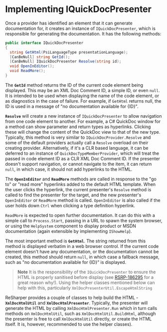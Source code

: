 # Implementing IQuickDocPresenter

Once a provider has identified an element that it can generate documentation for, it creates an instance of `IQuickDocPresenter`, which is responsible for generating the documentation. It has the following methods:

```cs
public interface IQuickDocPresenter
{
  string GetHtml(PsiLanguageType presentationLanguage);
  [CanBeNull] string GetId();
  [CanBeNull] IQuickDocPresenter Resolve(string id);
  void OpenInEditor();
  void ReadMore();
}
```

The **`GetId`** method returns the ID of the current code element being displayed. This may be an XML Doc Comment ID, a simple ID, or even `null`. It is intended to be used when displaying the name of the code element, or as diagnostics in the case of failure. For example, if `GetHtml` returns null, the ID is used in a message of "no documentation available for {ID}".

**`Resolve`** will create a new instance of `IQuickDocPresenter` to allow navigation from one code element to another. For example, a C# QuickDoc window for a method can show parameter and return types as hyperlinks. Clicking these will change the content of the QuickDoc view to that of the new type. Typically, this method is very similar to `IQuickDocProvider.Resolve` and some of the default providers actually call a `Resolve` overload on their creating provider. Alternatively, if it's a CLR based language, it can be deferred to an instance of `QuickDocTypeMemberProvider`, which will treat the passed in code element ID as a CLR XML Doc Comment ID. If the presenter doesn't support navigation, or cannot navigate to the item, it can return `null`, in which case, it should not add hyperlinks to the HTML.

The **`OpenInEditor`** and **`ReadMore`** methods are called in response to the "go to" or "read more" hyperlinks added to the default HTML template. When the user clicks the hyperlink, the current presenter's `Resolve` method is called to find the presenter for the target, and the new presenter's `OpenInEditor` or `ReadMore` method is called. `OpenInEditor` is also called if the user holds down `Ctrl` when clicking a type definition hyperlink.

`ReadMore` is expected to open further documentation. It can do this with a simple call to `Process.Start`, passing in a URL to spawn the system browser, or using the `HelpSystem` component to display product or MSDN documentation (again extensible by implementing `IShowHelp`).

The most important method is **`GetHtml`**. The string returned from this method is displayed verbatim in a web browser control. If the current code element doesn't have any documentation, or the documentation cannot be created, this method should return `null`, in which case a fallback message, such as "no documentation available for {ID}" is displayed.

>**Note** It is the responsibility of the `IQuickDocPresenter` to ensure the HTML is properly sanitised before display (see [RSRP-186295](http://youtrack.jetbrains.com/issue/RSRP-186295) for a great reason why!). Using the helper classes mentioned below can help with this, particularly `XmlDocPresenterUtil.EscapeHtmlString`

ReSharper provides a couple of classes to help build the HTML - **`XmlDocHtmlUtil`** and **`XmlDocHtmlPresenter`**. Typically, the presenter will generate the HTML by calling `XmlDocHtmlPresenter.Run` which in turn calls methods on `XmlDocHtmlUtil`, such as `XmlDocHtmlUtil.BuildHtml`, although the presenter is free to call `XmlDocHtmlUtil` directly, or create the HTML itself. It is, however, recommended to use the helper classes).
